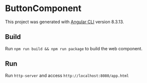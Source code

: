 # ButtonComponent

This project was generated with [Angular CLI](https://github.com/angular/angular-cli) version 8.3.13.

## Build

Run `npm run build && npm run package` to build the web component.

## Run

Run `http-server` and access `http://localhost:8080/app.html`


